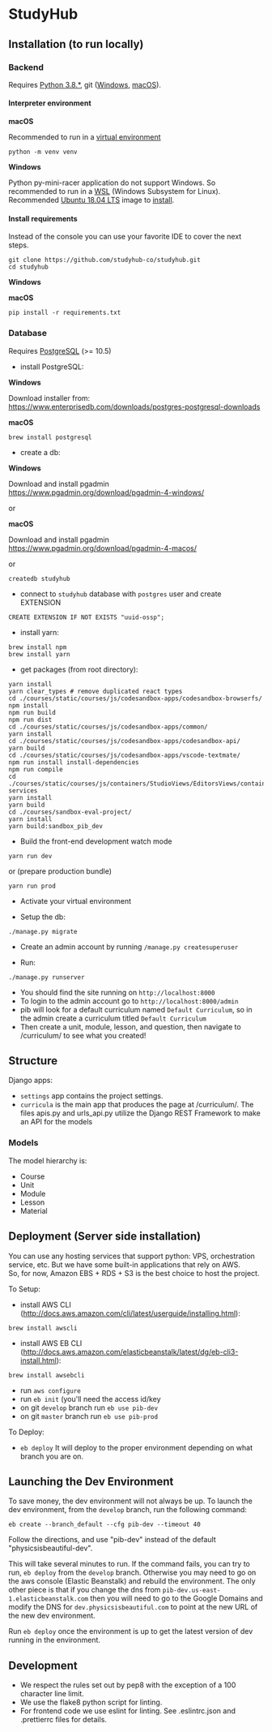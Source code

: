 # StudyHub

## Installation (to run locally) 

### Backend

Requires [Python 3.8.*](https://www.python.org/downloads/), git ([Windows](https://git-scm.com/download/win), [macOS](https://git-scm.com/download/mac)). 

#### Interpreter environment

**macOS**

Recommended to run in a [virtual environment](https://docs.python.org/3.8/library/venv.html)

```
python -m venv venv
```

**Windows**

Python py-mini-racer application do not support Windows. So recommended to run in a [WSL](https://docs.microsoft.com/en-us/windows/wsl/) (Windows Subsystem for Linux). Recommended [Ubuntu 18.04 LTS](https://aka.ms/wsl-ubuntu-1804) image to [install](https://docs.microsoft.com/en-us/windows/wsl/install-manual).

#### Install requirements

Instead of the console you can use your favorite IDE to cover the next steps.  

```commandline
git clone https://github.com/studyhub-co/studyhub.git
cd studyhub
```

**Windows**

**macOS**

```commandline
pip install -r requirements.txt
```

### Database

Requires [PostgreSQL](https://www.postgresql.org/) (>= 10.5)

* install PostgreSQL:

**Windows**

Download installer from: https://www.enterprisedb.com/downloads/postgres-postgresql-downloads

**macOS**

```
brew install postgresql
```

* create a db:

**Windows**

Download and install pgadmin https://www.pgadmin.org/download/pgadmin-4-windows/

or


**macOS**

Download and install pgadmin https://www.pgadmin.org/download/pgadmin-4-macos/

or

```
createdb studyhub
```

* connect to `studyhub` database with `postgres` user and create EXTENSION

```
CREATE EXTENSION IF NOT EXISTS "uuid-ossp";
```

* install yarn:
```
brew install npm
brew install yarn
```

* get packages (from root directory):
```
yarn install
yarn clear_types # remove duplicated react types
cd ./courses/static/courses/js/codesandbox-apps/codesandbox-browserfs/
npm install
npm run build
npm run dist
cd ./courses/static/courses/js/codesandbox-apps/common/
yarn install
cd ./courses/static/courses/js/codesandbox-apps/codesandbox-api/
yarn build
cd ./courses/static/courses/js/codesandbox-apps/vscode-textmate/
npm run install install-dependencies
npm run compile
cd ./courses/static/courses/js/containers/StudioViews/EditorsViews/containers/LessonWorkSpace/Codesandbox/node-services
yarn install
yarn build
cd ./courses/sandbox-eval-project/
yarn install
yarn build:sandbox_pib_dev
```

* Build the front-end
development watch mode
```
yarn run dev
```
or (prepare production bundle)
```
yarn run prod
```

* Activate your virtual environment

* Setup the db:
```
./manage.py migrate
```

* Create an admin account by running `/manage.py createsuperuser`

* Run:
```
./manage.py runserver
```
* You should find the site running on `http://localhost:8000`
* To login to the admin account go to `http://localhost:8000/admin`
* pib will look for a default curriculum named `Default Curriculum`, so in the admin create a curriculum titled `Default Curriculum`
* Then create a unit, module, lesson, and question, then navigate to /curriculum/ to see what you created!

## Structure
Django apps:
* `settings` app contains the project settings. 
* `curricula` is the main app that produces the page at /curriculum/. The files apis.py and urls_api.py utilize the Django REST Framework to make an API for the models

### Models
The model hierarchy is:
* Course
* Unit 
* Module
* Lesson
* Material

## Deployment (Server side installation)

You can use any hosting services that support python: VPS, orchestration service, etc. But we have some built-in applications that rely on AWS.  
So, for now, Amazon EBS + RDS + S3 is the best choice to host the project. 

To Setup:

* install AWS CLI (http://docs.aws.amazon.com/cli/latest/userguide/installing.html):
```
brew install awscli
```
* install AWS EB CLI (http://docs.aws.amazon.com/elasticbeanstalk/latest/dg/eb-cli3-install.html):
```
brew install awsebcli
```
* run `aws configure` 
* run `eb init` (you'll need the access id/key
* on git `develop` branch run `eb use pib-dev`
* on git `master` branch run `eb use pib-prod`

To Deploy:

* `eb deploy`
It will deploy to the proper environment depending on what branch you are on.

## Launching the Dev Environment

To save money, the dev environment will not always be up. To launch the dev environment, from the `develop` branch, run the following command:

```
eb create --branch_default --cfg pib-dev --timeout 40
```

Follow the directions, and use "pib-dev" instead of the default "physicsisbeautiful-dev".

This will take several minutes to run. If the command fails, you can try to run, `eb deploy` from the `develop` branch. Otherwise you may need to go on the aws console (Elastic Beanstalk) and rebuild the environment. The only other piece is that if you change the dns from `pib-dev.us-east-1.elasticbeanstalk.com` then you will need to go to the Google Domains and modify the DNS for `dev.physicsisbeautiful.com` to point at the new URL of the new dev environment.

Run `eb deploy` once the environment is up to get the latest version of dev running in the environment.


## Development

* We respect the rules set out by pep8 with the exception of a 100 character line limit.
* We use the flake8 python script for linting.
* For frontend code we use eslint for linting. See .eslintrc.json and .prettierrc files for details.
